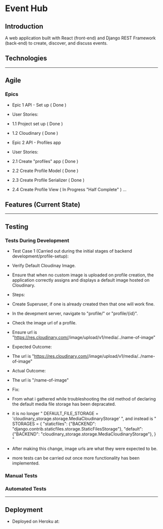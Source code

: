 # Event Hub

## Introduction
A web application built with React (front-end) and Django REST Framework (back-end) to create, discover, and discuss events.

## Technologies

---

## Agile 
### Epics 

 - Epic 1 API - Set up ( Done ) 
  - User Stories:
   - 1.1 Project set up ( Done )
   - 1.2 Cloudinary ( Done )

 - Epic 2 API - Profiles app 
  - User Stories:
   - 2.1 Create "profiles" app ( Done )
   - 2.2 Create Profile Model ( Done )
   - 2.3 Create Profile Serializer ( Done )
   - 2.4 Create Profile View ( In Progress "Half Complete" )
...

## Features (Current State)

---

## Testing
### Tests During Development 
- Test Case 1 (Carried out during the initial stages of backend development/profile-setup): 
 - Verify Default Cloudinay Image.
  - Ensure that when no custom image is uploaded on profile creation, the application correctly assigns and displays a default image hosted on Cloudinary.

 - Steps:
  - Create Superuser, if one is already created then that one will work fine.
  - In the devepment server, navigate to "profile/" or "profile/{id}".
  - Check the image url of a profile.
  - Ensure url is "https://res.cloudinary.com/<cloud-name>/image/upload/v1/media/../name-of-image"

- Expected Outcome: 
 - The url is "https://res.cloudinary.com/<cloud-name>/image/upload/v1/media/../name-of-image"

- Actual Outcome: 
 - The url is "/name-of-image" 

- Fix:
 - From what i gathered while troubleshooting the old method of declaring the default media file storage has been depracated.
  - it is no longer " DEFAULT_FILE_STORAGE = 'cloudinary_storage.storage.MediaCloudinaryStorage' ", and instead is
    " STORAGES = {
            "staticfiles": {"BACKEND": "django.contrib.staticfiles.storage.StaticFilesStorage"},
            "default": {"BACKEND": "cloudinary_storage.storage.MediaCloudinaryStorage"},
        } " 
 - After making this change, image urls are what they were expected to be.
 - more tests can be carried out once more functionality has been implemented.
 ### Manual Tests




### Automated Tests

---

## Deployment
- Deployed on Heroku at:


